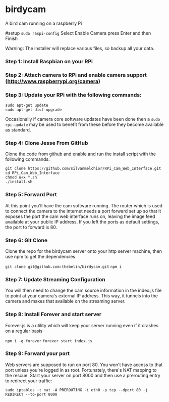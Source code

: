# birdycam
A bird cam running on a raspberry Pi

#setup
````sudo raspi-config````
Select Enable Camera press Enter and then Finish

Warning: The installer will replace various files, so backup all your data.

### Step 1: Install Raspbian on your RPi
### Step 2: Attach camera to RPi and enable camera support (http://www.raspberrypi.org/camera)
### Step 3: Update your RPi with the following commands:

````
sudo apt-get update
sudo apt-get dist-upgrade
````

Occasionally if camera core software updates have been done then a ````sudo rpi-update```` may be used to benefit from these before they become available as standard.

### Step 4: Clone Jesse From GitHub
Clone the code from github and enable and run the install script with the following commands:

````
git clone https://github.com/silvanmelchior/RPi_Cam_Web_Interface.git
cd RPi_Cam_Web_Interface
chmod u+x *.sh
./install.sh
````

### Step 5: Forward Port
At this point you'll have the cam software running. The router which is used to connect the camera to the internet needs a port forward set up so that it exposes the port the cam web interface runs on, leaving the image feed available at your public IP address. If you left the ports as default settings, the port to forward is 80.

### Step 6: Git Clone
Clone the repo for the birdycam server onto your http server machine, then use npm to get the dependencies

````git clone git@github.com:thebelin/birdycam.git````
````npm i````

### Step 7: Update Streaming Configuration
You will then need to change the cam source information in the index.js file to point at your camera's external IP address. This way, it tunnels into the camera and makes that available on the streaming server.

### Step 8: Install Forever and start server
Forever.js is a utility which will keep your server running even if it crashes on a regular basis

````npm i -g forever````
````forever start index.js````

### Step 9: Forward your port
Web servers are supposed to run on port 80. You won't have access to that port unless you're logged in as root. Fortunately, there's NAT mapping to the rescue. Start your server on port 8000 and then use a prerouting entry to redirect your traffic:

````sudo iptables -t nat -A PREROUTING -i eth0 -p tcp --dport 80 -j REDIRECT --to-port 8000````
